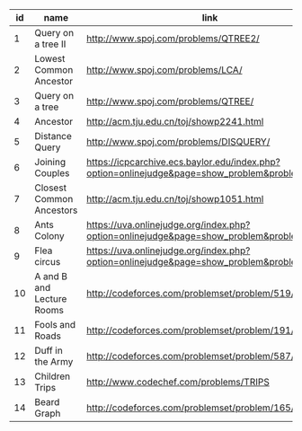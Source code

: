 |id|name|link|difficulty|
|---|---|---|---|
|1|Query on a tree II|http://www.spoj.com/problems/QTREE2/|1|
|2|Lowest Common Ancestor|http://www.spoj.com/problems/LCA/|1|
|3|Query on a tree|http://www.spoj.com/problems/QTREE/|1|
|4|Ancestor|http://acm.tju.edu.cn/toj/showp2241.html|2|
|5|Distance Query|http://www.spoj.com/problems/DISQUERY/|2|
|6|Joining Couples|https://icpcarchive.ecs.baylor.edu/index.php?option=onlinejudge&page=show_problem&problem=4151|2|
|7|Closest Common Ancestors|http://acm.tju.edu.cn/toj/showp1051.html|2|
|8|Ants Colony|https://uva.onlinejudge.org/index.php?option=onlinejudge&page=show_problem&problem=3390|3|
|9|Flea circus|https://uva.onlinejudge.org/index.php?option=onlinejudge&page=show_problem&problem=1879|3|
|10|A and B and Lecture Rooms|http://codeforces.com/problemset/problem/519/E|4|
|11|Fools and Roads|http://codeforces.com/problemset/problem/191/C|4|
|12|Duff in the Army|http://codeforces.com/problemset/problem/587/C|5|
|13|Children Trips|http://www.codechef.com/problems/TRIPS|5|
|14|Beard Graph|http://codeforces.com/problemset/problem/165/D|7|
